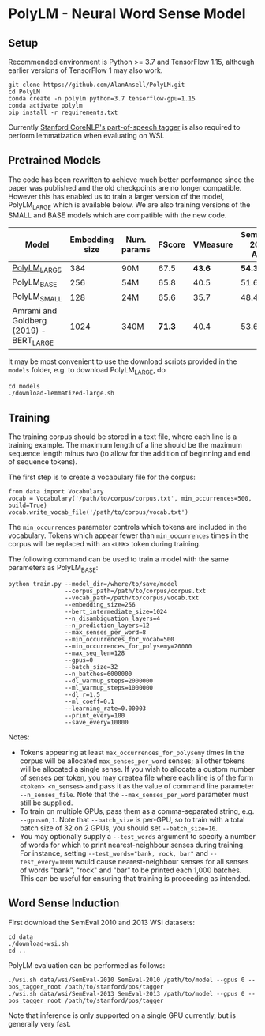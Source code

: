 # PolyLM - Neural Word Sense Model

## Setup
Recommended environment is Python >= 3.7 and TensorFlow 1.15, although earlier versions of TensorFlow 1 may also work.

    git clone https://github.com/AlanAnsell/PolyLM.git
    cd PolyLM
    conda create -n polylm python=3.7 tensorflow-gpu=1.15
    conda activate polylm
    pip install -r requirements.txt

Currently [Stanford CoreNLP's part-of-speech tagger](https://nlp.stanford.edu/software/tagger.shtml#Download) is also required to perform lemmatization when evaluating on WSI.


## Pretrained Models
The code has been rewritten to achieve much better performance since the paper was published and the old checkpoints are no longer compatible. However this has enabled us to train a larger version of the model, PolyLM<sub>LARGE</sub> which is available below. We are also training versions of the SMALL and BASE models which are compatible with the new code.

|Model|Embedding size|Num. params|FScore|VMeasure|SemEval-2010 AVG|FBC|FNMI|SemEval-2013 AVG|
|-----|--------------|-----------|------|--------|----------------|---|----|----------------|
|[PolyLM<sub>LARGE</sub>](https://docs.google.com/uc?export=download&id=1HON62UBIsEiwLTPHkdFrCau47tIfz948)|384|90M|67.5|**43.6**|**54.3**|**66.7**|**23.7**|**39.7**|
|PolyLM<sub>BASE</sub>|256|54M|65.8|40.5|51.6|64.8|23.0|38.6|
|PolyLM<sub>SMALL</sub>|128|24M|65.6|35.7|48.4|64.5|18.5|34.5|
|Amrami and Goldberg (2019) - BERT<sub>LARGE</sub>|1024|340M|**71.3**|40.4|53.6|64.0|21.4|37.0|

It may be most convenient to use the download scripts provided in the `models` folder, e.g. to download PolyLM<sub>LARGE</sub>, do

    cd models
    ./download-lemmatized-large.sh

## Training
The training corpus should be stored in a text file, where each line is a training example. The maximum length of a line should be the maximum sequence length minus two (to allow for the addition of beginning and end of sequence tokens).

The first step is to create a vocabulary file for the corpus:

    from data import Vocabulary
    vocab = Vocabulary('/path/to/corpus/corpus.txt', min_occurrences=500, build=True)
    vocab.write_vocab_file('/path/to/corpus/vocab.txt')

The `min_occurrences` parameter controls which tokens are included in the vocabulary. Tokens which appear fewer than `min_occurrences` times in the corpus will be replaced with an `<UNK>` token during training.

The following command can be used to train a model with the same parameters as PolyLM<sub>BASE</sub>:

    python train.py --model_dir=/where/to/save/model
                    --corpus_path=/path/to/corpus/corpus.txt
                    --vocab_path=/path/to/corpus/vocab.txt
                    --embedding_size=256
                    --bert_intermediate_size=1024
                    --n_disambiguation_layers=4
                    --n_prediction_layers=12
                    --max_senses_per_word=8
                    --min_occurrences_for_vocab=500
                    --min_occurrences_for_polysemy=20000
                    --max_seq_len=128
                    --gpus=0
                    --batch_size=32
                    --n_batches=6000000
                    --dl_warmup_steps=2000000
                    --ml_warmup_steps=1000000
                    --dl_r=1.5
                    --ml_coeff=0.1
                    --learning_rate=0.00003
                    --print_every=100
                    --save_every=10000

Notes:
 * Tokens appearing at least `max_occurrences_for_polysemy` times in the corpus will be allocated `max_senses_per_word` senses; all other tokens will be allocated a single sense. If you wish to allocate a custom number of senses per token, you may createa file where each line is of the form `<token> <n_senses>` and pass it as the value of command line parameter `--n_senses_file`. Note that the `--max_senses_per_word` parameter must still be supplied.
 * To train on multiple GPUs, pass them as a comma-separated string, e.g. `--gpus=0,1`. Note that `--batch_size` is per-GPU, so to train with a total batch size of 32 on 2 GPUs, you should set `--batch_size=16`.
 * You may optionally supply a `--test_words` argument to specify a number of words for which to print nearest-neighbour senses during training. For instance, setting `--test_words="bank, rock, bar"` and `--test_every=1000` would cause nearest-neighbour senses for all senses of words "bank", "rock" and "bar" to be printed each 1,000 batches. This can be useful for ensuring that training is proceeding as intended.


## Word Sense Induction

First download the SemEval 2010 and 2013 WSI datasets:

    cd data
    ./download-wsi.sh
    cd ..

PolyLM evaluation can be performed as follows:

    ./wsi.sh data/wsi/SemEval-2010 SemEval-2010 /path/to/model --gpus 0 --pos_tagger_root /path/to/stanford/pos/tagger
    ./wsi.sh data/wsi/SemEval-2013 SemEval-2013 /path/to/model --gpus 0 --pos_tagger_root /path/to/stanford/pos/tagger

Note that inference is only supported on a single GPU currently, but is generally very fast.
    
